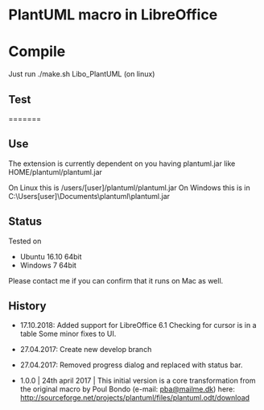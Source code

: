 # PlantUML macro in LibreOffice

# Compile

Just run ./make.sh Libo_PlantUML (on linux)


## Test
=======

## Use

The extension is currently dependent on you having plantuml.jar like HOME/plantuml/plantuml.jar

On Linux this is /users/[user]/plantuml/plantuml.jar
On Windows this is in C:\Users\[user]\Documents\plantuml\plantuml.jar

## Status

Tested on 

* Ubuntu 16.10 64bit
* Windows 7 64bit

Please contact me if you can confirm that it runs on Mac as well.

## History

* 17.10.2018: Added support for LibreOffice 6.1
              Checking for cursor is in a table
              Some minor fixes to UI.
* 27.04.2017: Create new develop branch
* 27.04.2017: Removed progress dialog and replaced with status bar.

* 1.0.0 | 24th april 2017 | This initial version is a core transformation from the original macro by Poul Bondo (e-mail: pba@mailme.dk) here: http://sourceforge.net/projects/plantuml/files/plantuml.odt/download
